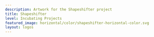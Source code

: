 ```yaml
---
description: Artwork for the Shapeshifter project
title: Shapeshifter
level: Incubating Projects
featured_image: horizontal/color/shapeshifter-horizontal-color.svg 
layout: logos
---
```


